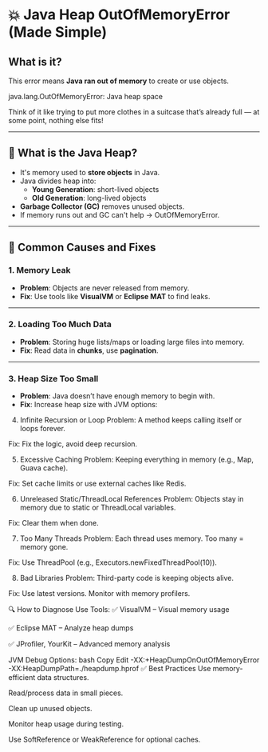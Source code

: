 # 💥 Java Heap OutOfMemoryError (Made Simple)

## What is it?

This error means **Java ran out of memory** to create or use objects.


java.lang.OutOfMemoryError: Java heap space


Think of it like trying to put more clothes in a suitcase that’s already full — at some point, nothing else fits!

---

## 🧠 What is the Java Heap?

- It's memory used to **store objects** in Java.
- Java divides heap into:
  - **Young Generation**: short-lived objects
  - **Old Generation**: long-lived objects
- **Garbage Collector (GC)** removes unused objects.
- If memory runs out and GC can't help → OutOfMemoryError.

---

## 🚨 Common Causes and Fixes

### 1. Memory Leak
- **Problem**: Objects are never released from memory.
- **Fix**: Use tools like **VisualVM** or **Eclipse MAT** to find leaks.

---

### 2. Loading Too Much Data
- **Problem**: Storing huge lists/maps or loading large files into memory.
- **Fix**: Read data in **chunks**, use **pagination**.

---

### 3. Heap Size Too Small
- **Problem**: Java doesn’t have enough memory to begin with.
- **Fix**: Increase heap size with JVM options:
  
4. Infinite Recursion or Loop
Problem: A method keeps calling itself or loops forever.

Fix: Fix the logic, avoid deep recursion.

5. Excessive Caching
Problem: Keeping everything in memory (e.g., Map, Guava cache).

Fix: Set cache limits or use external caches like Redis.

6. Unreleased Static/ThreadLocal References
Problem: Objects stay in memory due to static or ThreadLocal variables.

Fix: Clear them when done.

7. Too Many Threads
Problem: Each thread uses memory. Too many = memory gone.

Fix: Use ThreadPool (e.g., Executors.newFixedThreadPool(10)).

8. Bad Libraries
Problem: Third-party code is keeping objects alive.

Fix: Use latest versions. Monitor with memory profilers.

🔍 How to Diagnose
Use Tools:
✅ VisualVM – Visual memory usage

✅ Eclipse MAT – Analyze heap dumps

✅ JProfiler, YourKit – Advanced memory analysis

JVM Debug Options:
bash
Copy
Edit
-XX:+HeapDumpOnOutOfMemoryError
-XX:HeapDumpPath=./heapdump.hprof
✅ Best Practices
Use memory-efficient data structures.

Read/process data in small pieces.

Clean up unused objects.

Monitor heap usage during testing.

Use SoftReference or WeakReference for optional caches.


